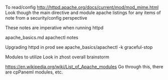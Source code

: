 To read/config
  http://httpd.apache.org/docs/current/mod/mod_mime.html
  Look though the main directive and module apache listings for any items of note from a security/config perspective


These notes are imperative when running httpd

apache_basics.md
    apachectl notes

Upgrading httpd in prod
  see apache_basics/apachectl -k graceful-stop

Modules to utilize
  Look in zhost overall brainstorm

  https://en.wikipedia.org/wiki/List_of_Apache_modules
    Go through this, there are cpPaneml modules, etc.
